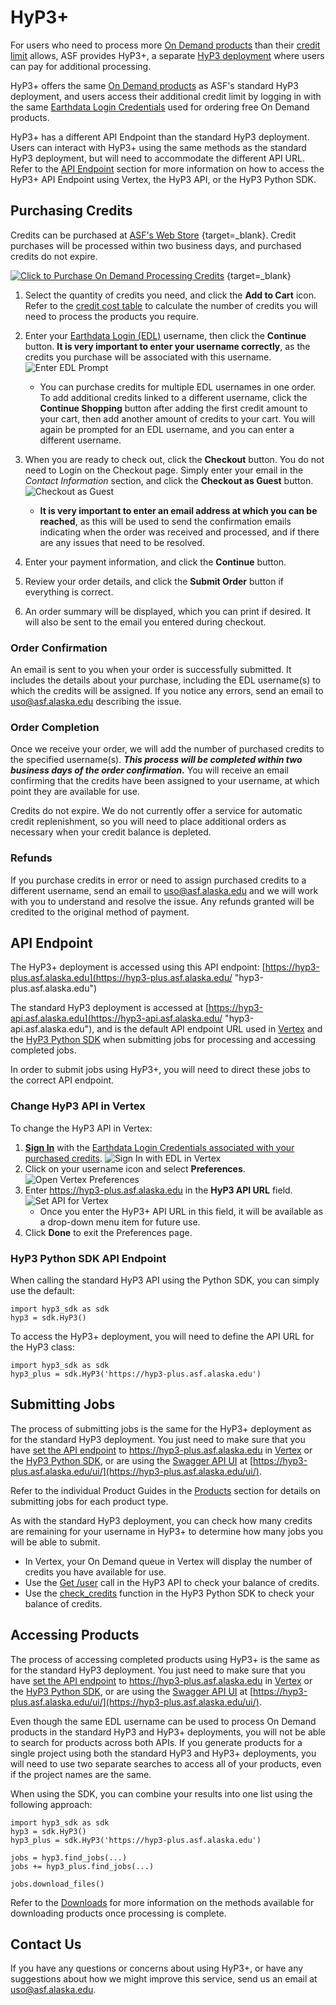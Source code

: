 # HyP3+

For users who need to process more
[On Demand products](products.md "Jump to the Products landing page of the documentation") than their
[credit limit](using/credits.md "Jump to the Credits page of the documentation")
allows, ASF provides HyP3+, a separate
[HyP3 deployment](index.md) where users can pay for additional processing.

HyP3+ offers the same
[On Demand products](products.md "Jump to the Products landing page of the documentation")
as ASF's standard HyP3 deployment, and users access their additional credit limit by logging in with the same
[Earthdata Login Credentials](using/authentication.md#earthdata-login-edl)
used for ordering free On Demand products.

HyP3+ has a different API Endpoint than the standard HyP3 deployment. Users can interact with HyP3+ using
the same methods as the standard HyP3 deployment, but will need to accommodate the different API URL. Refer to the
[API Endpoint](#api-endpoint "Jump to the API Endpoint section of this document")
section for more information on how to access the HyP3+ API Endpoint using Vertex, the HyP3 API, or the
HyP3 Python SDK.

## Purchasing Credits

Credits can be purchased at
[ASF's Web Store](https://epay.alaska.edu/C21563_ustores/web/store_cat.jsp?STOREID=141&CATID=410&SINGLESTORE=true "https://epay.alaska.edu" )
{target=_blank}.
Credit purchases will be processed within two business days, and purchased credits do not expire.

[![Click to Purchase On Demand Processing Credits](images/purchase-credits-button-small.png "Click to purchase On Demand Processing Credits")](https://epay.alaska.edu/C21563_ustores/web/store_cat.jsp?STOREID=141&CATID=410&SINGLESTORE=true "Click to purchase On Demand Processing Credits from epay.alaska.edu" )
{target=_blank}

1. Select the quantity of credits you need, and click the **Add to Cart** icon. Refer to the
   [credit cost table](using/credits.md#credit-cost-table)
   to calculate the number of credits you will need to process the products you require.

2. Enter your
   [Earthdata Login (EDL)](using/authentication.md#earthdata-login-edl) username,
   then click the **Continue** button. **It is very important to enter your username correctly**,
   as the credits you purchase will be associated with this username.
   ![Enter EDL Prompt](images/purchase-credits-edl.png "Enter EDL Username when prompted")

    - You can purchase credits for multiple EDL usernames in one order. To add additional credits linked to a
      different username, click the **Continue Shopping** button after adding the first credit amount to your cart,
      then add another amount of credits to your cart. You will again be prompted for an EDL username, and you can
      enter a different username.

3. When you are ready to check out, click the **Checkout** button. You do not need to Login on the Checkout page.
   Simply enter your email in the *Contact Information* section, and click the **Checkout as Guest** button.
   ![Checkout as Guest](images/purchase-credits-guest.png "Checkout as Guest")

    - **It is very important to enter an email address at which you can be reached**, as this will be used to send the
      confirmation emails indicating when the order was received and processed, and if there are any issues that
      need to be resolved.

4. Enter your payment information, and click the **Continue** button.

5. Review your order details, and click the **Submit Order** button if everything is correct.

6. An order summary will be displayed, which you can print if desired. It will also be sent to the email you
   entered during checkout.

### Order Confirmation

An email is sent to you when your order is successfully submitted. It includes the details about your purchase,
including the EDL username(s) to which the credits will be assigned. If you notice any errors, send an email to
uso@asf.alaska.edu describing the issue.

### Order Completion

Once we receive your order, we will add the number of purchased credits to the specified username(s). ***This process
will be completed within two business days of the order confirmation.*** You will receive an email confirming that the
credits have been assigned to your username, at which point they are available for use.

Credits do not expire. We do not currently offer a service for automatic credit replenishment, so you will need to
place additional orders as necessary when your credit balance is depleted.

### Refunds

If you purchase credits in error or need to assign purchased credits to a different username, send an email to
uso@asf.alaska.edu and we will work with you to understand and resolve the issue. Any refunds granted will be
credited to the original method of payment.

## API Endpoint

The HyP3+ deployment is accessed using this API endpoint:
[https://hyp3-plus.asf.alaska.edu](https://hyp3-plus.asf.alaska.edu/ "hyp3-plus.asf.alaska.edu")

The standard HyP3 deployment is accessed at
[https://hyp3-api.asf.alaska.edu](https://hyp3-api.asf.alaska.edu/ "hyp3-api.asf.alaska.edu"), and is the default
API endpoint URL used in
[Vertex](using/vertex.md "Jump to Using HyP3 in Vertex documentation page") and the
[HyP3 Python SDK](using/sdk.md "Jump to Using the HyP3 Python SDK documentation page")
when submitting jobs for processing and accessing completed jobs.

In order to submit jobs using HyP3+, you will need to direct these jobs to the correct API endpoint.

### Change HyP3 API in Vertex

To change the HyP3 API in Vertex:

1. **[Sign In](using/authentication.md#authentication-in-vertex "Jump to the Vertex Authentication documentation page")**
   with the
   [Earthdata Login Credentials associated with your purchased credits](#purchasing-credits "Jump to the Purchasing Credits section of this document").
   ![Sign In with EDL in Vertex](images/vertex-sign-in.png "Sign In with Earthdata Login Credentials in Vertex")
2. Click on your username icon and select **Preferences**.
   ![Open Vertex Preferences](images/vertex-preferences.png "Open Vertex Preferences")
3. Enter https://hyp3-plus.asf.alaska.edu in the **HyP3 API URL** field.
   ![Set API for Vertex](images/vertex-set-api.png "Set API URL in Vertex Preferences")
    - Once you enter the HyP3+ API URL in this field, it will be available as a drop-down menu
      item for future use.
4. Click **Done** to exit the Preferences page.

### HyP3 Python SDK API Endpoint

When calling the standard HyP3 API using the Python SDK, you can simply use the default:

```
import hyp3_sdk as sdk
hyp3 = sdk.HyP3()
```

To access the HyP3+ deployment, you will need to define the API URL for the HyP3 class:

```
import hyp3_sdk as sdk
hyp3_plus = sdk.HyP3('https://hyp3-plus.asf.alaska.edu')
```

## Submitting Jobs

The process of submitting jobs is the same for the HyP3+ deployment as for the standard HyP3 deployment.
You just need to make sure that you have
[set the API endpoint](#api-endpoint "Jump to the API Endpoint section of this document")
to https://hyp3-plus.asf.alaska.edu in
[Vertex](#change-hyp3-api-in-vertex) or the
[HyP3 Python SDK](#hyp3-python-sdk-api-endpoint "Jump to the HyP3 Python SDK API Endpoint section of this document"),
or are using the
[Swagger API UI](using/sdk_api.md "Jump to the HyP3 API documentation page") at
[https://hyp3-plus.asf.alaska.edu/ui/](https://hyp3-plus.asf.alaska.edu/ui/).

Refer to the individual Product Guides in the
[Products](products.md "Jump to the Products documentation page")
section for details on submitting jobs for each product type.

As with the standard HyP3 deployment, you can check how many credits are remaining for your username in HyP3+
to determine how many jobs you will be able to submit.

- In Vertex, your On Demand queue in Vertex will display the number of credits you have available for use.
- Use
  the [Get /user](https://hyp3-plus.asf.alaska.edu/ui/#/default/get_user "https://hyp3-plus.asf.alaska.edu/ui/#/default/get_user")
  call in the HyP3 API to check your balance of credits.
- Use
  the [check_credits](https://hyp3-docs.asf.alaska.edu/using/sdk_api/#hyp3_sdk.HyP3.check_credits "hyp3_sdk.HyP3.check_credits function")
  function in the HyP3 Python SDK to check your balance of credits.

## Accessing Products

The process of accessing completed products using HyP3+ is the same as for the standard HyP3
deployment. You just need to make sure that you have
[set the API endpoint](#api-endpoint "Jump to the API Endpoint section of this document")
to https://hyp3-plus.asf.alaska.edu in
[Vertex](#change-hyp3-api-in-vertex) or the
[HyP3 Python SDK](#hyp3-python-sdk-api-endpoint "Jump to the HyP3 Python SDK API Endpoint section of this document"),
or are using the
[Swagger API UI](using/sdk_api.md "Jump to the HyP3 API documentation page") at
[https://hyp3-plus.asf.alaska.edu/ui/](https://hyp3-plus.asf.alaska.edu/ui/).

Even though the same EDL username can be used to process On Demand products in the standard HyP3 and HyP3+
deployments, you will not be able to search for products across both APIs. If you generate products for a single
project using both the standard HyP3 and HyP3+ deployments, you will need to use two separate searches to access
all of your products, even if the project names are the same.

When using the SDK, you can combine your results into one list using the following approach:

```
import hyp3_sdk as sdk
hyp3 = sdk.HyP3()
hyp3_plus = sdk.HyP3('https://hyp3-plus.asf.alaska.edu')

jobs = hyp3.find_jobs(...)
jobs += hyp3_plus.find_jobs(...)

jobs.download_files()
```

Refer to the [Downloads](using/downloading.md "Jump to the Downloads documentation page") for more information on the
methods available for downloading products once processing is complete.

## Contact Us

If you have any questions or concerns about using HyP3+, or have any suggestions about how
we might improve this service, send us an email at [uso@asf.alaska.edu](mailto:uso@asf.alaska.edu).

